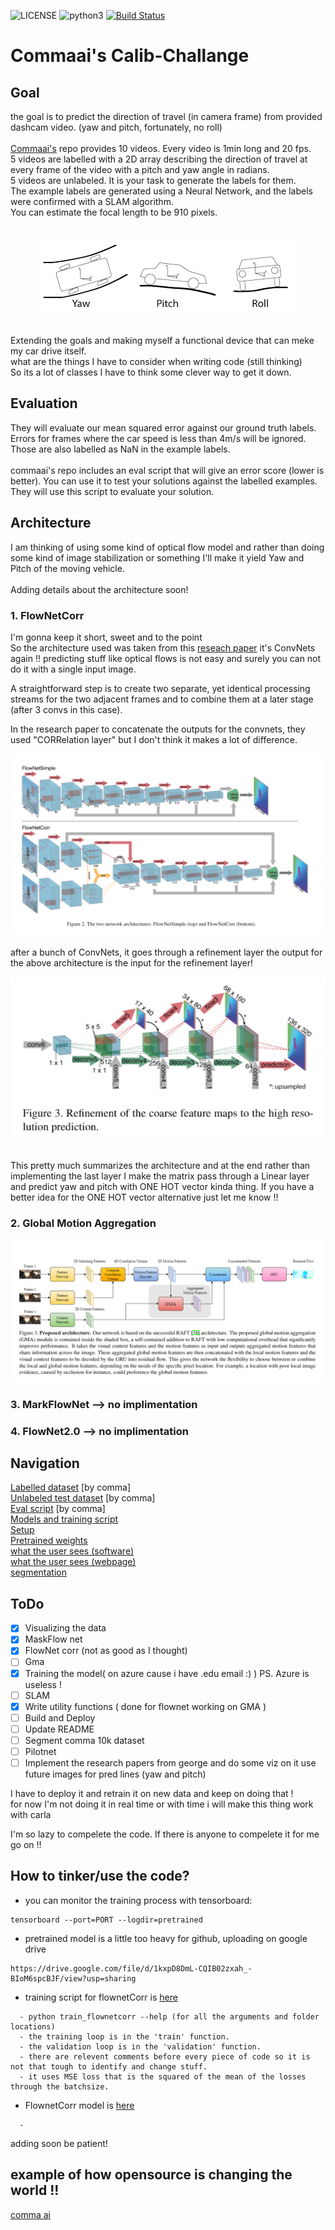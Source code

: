 ![LICENSE](https://img.shields.io/badge/license-MIT-blue.svg)
![python3](https://img.shields.io/badge/python-3.8-blue.svg)
[![Build Status](https://travis-ci.com/shauray8/Calib-Challange.svg?branch=master)](https://travis-ci.com/shauray8/Calib-Challange)

# Commaai's Calib-Challange
## Goal
the goal is to predict the direction of travel (in camera frame) from provided dashcam video. (yaw and pitch, fortunately, no roll)
</br></br>
[Commaai's](https://github.com/commaai/calib_challange) repo provides 10 videos. Every video is 1min long and 20 fps.</br>
5 videos are labelled with a 2D array describing the direction of travel at every frame of the video with a pitch and yaw angle in radians.</br>
5 videos are unlabeled. It is your task to generate the labels for them.</br>
The example labels are generated using a Neural Network, and the labels were confirmed with a SLAM algorithm.</br>
You can estimate the focal length to be 910 pixels.</br>
</br>
<p align="center">
  <img src="./Docs/yaw-pitch-roll.png"></img>
</p>
</br>
Extending the goals and making myself a functional device that can meke my car drive itself. </br>
what are the things I have to consider when writing code (still thinking)

</br>
So its a lot of classes I have to think some clever way to get it down.</br>

## Evaluation
They will evaluate our mean squared error against our ground truth labels. Errors for frames where the car speed is less than 4m/s will be ignored. Those are also labelled as NaN in the example labels.
</br></br>
commaai's repo includes an eval script that will give an error score (lower is better). You can use it to test your solutions against the labelled examples. They will use this script to evaluate your solution.

## Architecture 
I am thinking of using some kind of optical flow model and rather than doing some kind of image stabilization or something I'll make it yield Yaw and Pitch of the moving vehicle.
</br></br>
Adding details about the architecture soon!
### 1. FlowNetCorr

I'm gonna keep it short, sweet and to the point </br>
So the architecture used was taken from this [reseach paper](https://arxiv.org/pdf/1504.06852.pdf)
it's ConvNets again !! predicting stuff like optical flows is not easy and surely you can not do it with a single input image. </br>

A straightforward step is to create two separate, yet identical processing streams for the
two adjacent frames and to combine them at a later stage (after 3 convs in this case).</br>

In the research paper to concatenate the outputs for the convnets, they used "CORRelation layer"
but I don't think it makes a lot of difference. </br>

![](./Docs/FlowNetARch.png)</br></br>
after a bunch of ConvNets, it goes through a refinement layer the output for the above architecture
is the input for the refinement layer!
<p align="center">
<img src = "./Docs/FlowNetRef.png"></img></br></br>
</p>
This pretty much summarizes the architecture and at the end rather than implementing the last layer
I make the matrix pass through a Linear layer and predict yaw and pitch with ONE HOT vector kinda thing.
If you have a better idea for the ONE HOT vector alternative just let me know !!</br>

### 2. Global Motion Aggregation
![](./Docs/GMA_Arch.png)
### 3. MarkFlowNet --> no implimentation 
### 4. FlowNet2.0 --> no implimentation 

## Navigation
[Labelled dataset](./labeled) [by comma]</br>
[Unlabeled test dataset](./unlabeled) [by comma]</br>
[Eval script](eval.py) [by comma]</br>
[Models and training script](./calib_scripts)</br>
[Setup](setup.py) </br>
[Pretrained weights](./pretrained_models/)</br>
[what the user sees (software)](./soft_serve_python)</br>
[what the user sees (webpage)](./web_serve_js)</br>
[segmentation](./U-net2_segnets)</br>

## ToDo
- [x] Visualizing the data
- [X] MaskFlow net
- [x] FlowNet corr (not as good as I thought)
- [ ] Gma
- [X] Training the model( on azure cause i have .edu email :) ) PS. Azure is useless  !
- [ ] SLAM
- [X] Write utility functions ( done for flownet working on GMA )
- [ ] Build and Deploy
- [ ] Update README
- [ ] Segment comma 10k dataset
- [ ] Pilotnet
- [ ] Implement the research papers from george and do some viz on it use future images for pred lines (yaw and pitch)

I have to deploy it and retrain it on new data and keep on doing that !
</br>
for now I'm not doing it in real time or with time i will make this thing work with carla 
</br>

I'm so lazy to compelete the code. If there is anyone to compelete it for me go on !!

## How to tinker/use the code?

* you can monitor the training process with tensorboard:</br>
```
tensorboard --port=PORT --logdir=pretrained
```

* pretrained model is a little too heavy for github, uploading on google drive
```
https://drive.google.com/file/d/1kxpD8DmL-CQIB02zxah_-BIoM6spcBJF/view?usp=sharing
```

* training script for flownetCorr is [here](./calib/train_flownetcorr.py)
```
  - python train_flownetcorr --help (for all the arguments and folder locations)
  - the training loop is in the 'train' function.
  - the validation loop is in the 'validation' function.
  - there are relevent comments before every piece of code so it is not that tough to identify and change stuff.
  - it uses MSE loss that is the squared of the mean of the losses through the batchsize.

```
* FlownetCorr model is [here](./calib/FlownetCorr.py)
```
  -
```
adding soon be patient!

## example of how opensource is changing the world !! 
[comma ai](https://github.com/commaai)
